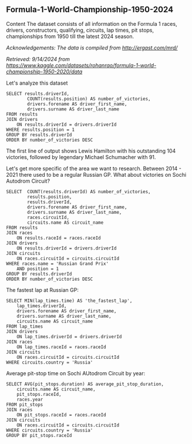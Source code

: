 ## Formula-1-World-Championship-1950-2024

Content
The dataset consists of all information on the Formula 1 races, drivers, constructors, qualifying, circuits, lap times, pit stops, championships from 1950 till the latest 2024 season.

_Acknowledgements: The data is compiled from http://ergast.com/mrd/_

_Retrieved: 9/14/2024 from https://www.kaggle.com/datasets/rohanrao/formula-1-world-championship-1950-2020/data_

Let's analyze this dataset 

```
SELECT results.driverId,
		COUNT(results.position) AS number_of_victories,
		drivers.forename AS driver_first_name,
		drivers.surname AS driver_last_name
FROM results
JOIN drivers
	ON results.driverId = drivers.driverId
WHERE results.position = 1
GROUP BY results.driverId
ORDER BY number_of_victories DESC
```

The first line of output shows Lewis Hamilton with his outstanding 104 victories, followed by legendary Michael Schumacher with 91.

Let's get more specific of the area we want to research. Between 2014 - 2021 there used to be a regular Russian GP. What about victories on Sochi Autodrom Circuit?
```
SELECT  COUNT(results.driverId) AS number_of_victories,
		results.position,
		results.driverId,
		drivers.forename AS driver_first_name,
		drivers.surname AS driver_last_name,
		races.circuitId,
		circuits.name AS circuit_name
FROM results
JOIN races	
	ON results.raceId = races.raceId
JOIN drivers
	ON results.driverId = drivers.driverId
JOIN circuits
	ON races.circuitId = circuits.circuitId
WHERE races.name = 'Russian Grand Prix'
	AND position = 1
GROUP BY results.driverId
ORDER BY number_of_victories DESC
```

The fastest lap at Russian GP:
```
SELECT MIN(lap_times.time) AS 'the_fastest_lap',
	lap_times.driverId,
	drivers.forename AS driver_first_name,
	drivers.surname AS driver_last_name,
	circuits.name AS circuit_name
FROM lap_times
JOIN drivers
	ON lap_times.driverId = drivers.driverId
JOIN races
	ON lap_times.raceId = races.raceId
JOIN circuits
	ON races.circuitId = circuits.circuitId
WHERE circuits.country = 'Russia'
```

Average pit-stop time on Sochi AUtodrom Circuit by year:
```
SELECT AVG(pit_stops.duration) AS average_pit_stop_duration,
	circuits.name AS circuit_name,
	pit_stops.raceId,
	races.year
FROM pit_stops
JOIN races
	ON pit_stops.raceId = races.raceId
JOIN circuits
	ON races.circuitId = circuits.circuitId
WHERE circuits.country = 'Russia'
GROUP BY pit_stops.raceId
```


